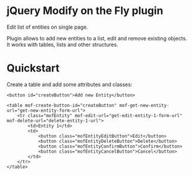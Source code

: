 jQuery Modify on the Fly plugin
===
Edit list of entities on single page.

Plugin allows to add new entities to a list, edit and remove existing objects. It works with tables, lists and other structures.

Quickstart
==
Create a table and add some attributes and classes:
```
<button id="createButton">Add new Entity</button>

<table mof-create-button-id="createButton" mof-get-new-entity-url="get-new-entity-form-url">
    <tr class="mofEntity" mof-edit-url="get-edit-entity-1-form-url" mof-delete-url="delete-entity-1-url">
        <td>Entity 1</td>
        <td>
            <button class="mofEntityEditButton">Edit</button>
            <button class="mofEntityDeleteButton">Delete</button>
            <button class="mofEntityConfirmButton">Confirm</button>
            <button class="mofEntityCancelButton">Cancel</button>
        </td>
    </tr>
</table>
```
